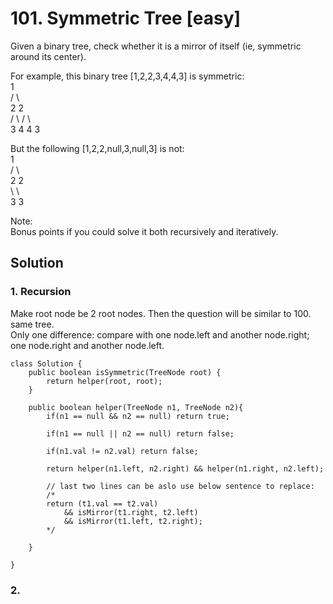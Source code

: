 # 101. Symmetric Tree [easy]     
Given a binary tree, check whether it is a mirror of itself (ie, symmetric around its center).      

For example, this binary tree [1,2,2,3,4,4,3] is symmetric:     
    1    
   / \   
  2   2   
 / \ / \   
3  4 4  3    
 

But the following [1,2,2,null,3,null,3] is not:    
    1    
   / \   
  2   2   
   \   \   
   3    3   
 
Note:    
Bonus points if you could solve it both recursively and iteratively.     

## Solution     

### 1. Recursion    
Make root node be 2 root nodes. Then the question will be similar to 100. same tree.  
Only one difference: compare with one node.left and another node.right; one node.right and another node.left.      

```
class Solution {
    public boolean isSymmetric(TreeNode root) {
        return helper(root, root);
    }
    
    public boolean helper(TreeNode n1, TreeNode n2){
        if(n1 == null && n2 == null) return true;
        
        if(n1 == null || n2 == null) return false;
        
        if(n1.val != n2.val) return false;
        
        return helper(n1.left, n2.right) && helper(n1.right, n2.left);
        
        // last two lines can be aslo use below sentence to replace:
        /*
        return (t1.val == t2.val)
            && isMirror(t1.right, t2.left)
            && isMirror(t1.left, t2.right);
        */
        
    }
    
}
```

### 2. 









